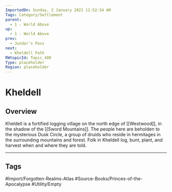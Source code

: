```yaml
---
ImportedOn: Sunday, 2 January 2022 11:52:34 AM
Tags: Category/Settlement
parent:
  - 1 - World Above
up:
  - 1 - World Above
prev:
  - Jundar's Pass
next:
  - Kheldell Path
RWtopicId: Topic_480
Type: placeholder
Region: placeholder
---
```

# Kheldell
## Overview
Kheldell is a fortified logging village on the north edge of [[Westwood]], in the shadow of the [[Sword Mountains]]. The people here are beholden to the mysterious Dusk Circle, a group of druids who reside in hermitages in the surrounding mountains and forest. Folk in Kheldell log, bunt, plant, and harvest when and where they are told.


---
## Tags
#Import/Forgotten-Realms-Atlas #Source-Books/Princes-of-the-Apocalypse #Utility/Empty

